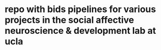 # repo with bids pipelines for various projects in the social affective neuroscience & development lab at ucla

